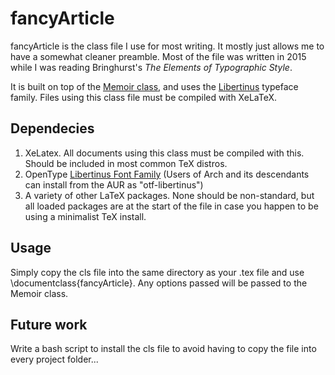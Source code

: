 # fancyArticle

fancyArticle is the class file I use for most writing. It mostly just allows me to have a somewhat cleaner preamble. Most of the file was written in 2015 while I was reading Bringhurst's *The Elements of Typographic Style*.

It is built on top of the [Memoir class](http://texdoc.net/texmf-dist/doc/latex/memoir/memman.pdf), and uses the [Libertinus](https://github.com/libertinus-fonts/libertinus) typeface family. Files using this class file must be compiled with XeLaTeX. 

## Dependecies

1. XeLatex. All documents using this class must be compiled with this. Should be included in most common TeX distros.
2. OpenType [Libertinus Font Family](https://github.com/libertinus-fonts/libertinus) (Users of Arch and its descendants can install from the AUR as "otf-libertinus")
3. A variety of other LaTeX packages. None should be non-standard, but all loaded packages are at the start of the file in case you happen to be using a minimalist TeX install.

## Usage

Simply copy the cls file into the same directory as your .tex file and use \documentclass{fancyArticle}. Any options passed will be passed to the Memoir class.

## Future work

Write a bash script to install the cls file to avoid having to copy the file into every project folder...
